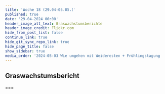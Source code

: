 ```yaml
---
title: 'Woche 18 (29.04-05.05.)'
published: true
date: '29-04-2024 00:00'
header_image_alt_text: Graswachstumsberichte
header_image_credit: Flickr.com
hide_from_post_list: false
continue_link: true
hide_git_sync_repo_link: true
hide_page_title: false
show_sidebar: true
media_order: '2024-05-03 Wie umgehen mit Weideresten + Frühlingstagung IG Weidemilch.pdf,2024-05-03 Wie umgehen mit Weideresten.jpg'
---
```


## Graswachstumsbericht


===

